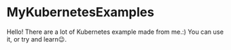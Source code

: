 # MyKubernetesExamples
Hello! There are a lot of Kubernetes example made from me.:) You can use it, or try and learn😉.
